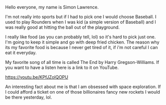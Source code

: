 Hello everyone, my name is Simon Lawrence.

I'm not really into sports but if I had to pick one I would choose Baseball. I used to play Rounders when I was kid (a simple version of Baseball) and I was really good at hitting the ball out of the playground.

I really like food (as you can probably tell, lol) so it's hard to pick just one. I'm going to keep it simple and go with deep fried chicken. The reason why its my favorite food is because I never get tired of it, if i'm not careful I can eat it everyday.

My favorite song of all time is called The End by Harry Gregson-Williams. If you want to have a listen here is a link to it on YouTube.

https://youtu.be/KPfJZolQOPU

An interesting fact about me is that I am obsessed with space exploration. If I could afford a ticket on one of those billionaires fancy new rockets I would be there yesterday, lol.
